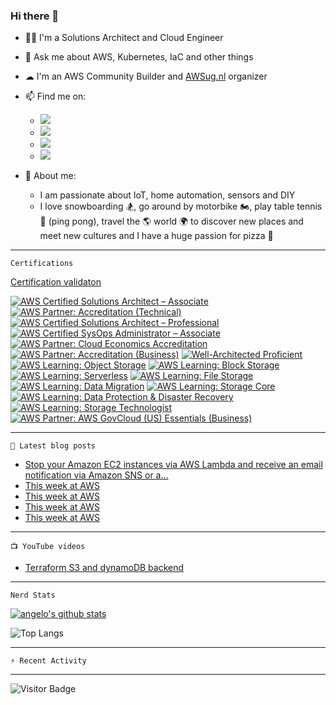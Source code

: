 ### Hi there 👋


- 👨‍💻 I'm a Solutions Architect and Cloud Engineer
- 💬 Ask me about AWS, Kubernetes, IaC and other things
- ☁ I'm an AWS Community Builder and [AWSug.nl](https://awsug.nl/about/) organizer
- 📫 Find me on:
  - [<img src="https://img.shields.io/badge/LinkedIn-0077B5?style=for-the-badge&logo=linkedin&logoColor=white" />](https://www.linkedin.com/in/angelo-malatacca83/)
  - [<img src="https://img.shields.io/badge/Twitter-1DA1F2?style=for-the-badge&logo=twitter&logoColor=white" />](https://twitter.com/angelomalatacca)
  - [<img src="https://img.shields.io/badge/Medium-12100E?style=for-the-badge&logo=medium&logoColor=white" />](https://angelo-malatacca83.medium.com/)
  - [<img src="https://img.shields.io/badge/YouTube-FF0000?style=for-the-badge&logo=youtube&logoColor=white" />](https://www.youtube.com/channel/UCLJYNEST8v6CDYPzXTBQSpQ)

- 🙋 About me: 
  - I am passionate about IoT, home automation, sensors and DIY
  - I love snowboarding 🏂, go around by motorbike 🏍, play table tennis 🏓 (ping pong), travel the 🌎 world 🌍 to discover new places and meet new cultures and I have a huge passion for pizza 🍕


---
`Certifications`

[Certification validaton](https://www.credly.com/users/angelo-malatacca)

<!--START_SECTION:badges-->
[![AWS Certified Solutions Architect – Associate](https://images.credly.com/size/110x110/images/0e284c3f-5164-4b21-8660-0d84737941bc/image.png)](http://www.credly.com/badges/b28249f0-5a46-416c-842e-506a943fa503 "AWS Certified Solutions Architect – Associate")
[![AWS Partner: Accreditation (Technical)](https://images.credly.com/size/110x110/images/81f903ed-c3a1-4f4b-afcd-e03331a5b12c/image.png)](http://www.credly.com/badges/5d842c2c-9b89-4f4b-a578-6fd26c496e80 "AWS Partner: Accreditation (Technical)")
[![AWS Certified Solutions Architect – Professional](https://images.credly.com/size/110x110/images/2d84e428-9078-49b6-a804-13c15383d0de/image.png)](http://www.credly.com/badges/10c9e091-c752-4c68-a3dc-c74255bf45be "AWS Certified Solutions Architect – Professional")
[![AWS Certified SysOps Administrator – Associate](https://images.credly.com/size/110x110/images/f0d3fbb9-bfa7-4017-9989-7bde8eaf42b1/image.png)](http://www.credly.com/badges/919f8411-e9af-42f9-be8c-d42dc4e65f00 "AWS Certified SysOps Administrator – Associate")
[![AWS Partner: Cloud Economics Accreditation](https://images.credly.com/size/110x110/images/ee35f7c5-696e-47ca-895c-960dfba108b3/image.png)](http://www.credly.com/badges/d8e7b6e1-ff68-491c-91ef-5e74b79b3cb4 "AWS Partner: Cloud Economics Accreditation")
[![AWS Partner: Accreditation (Business)](https://images.credly.com/size/110x110/images/7b2c708c-a3e1-4c7f-985c-b6b62a5b1db8/image.png)](http://www.credly.com/badges/2ef8fd53-8246-4e1f-927e-334a078977a7 "AWS Partner: Accreditation (Business)")
[![Well-Architected Proficient](https://images.credly.com/size/110x110/images/b870667f-00a3-48d7-b988-9c02b441b883/image.png)](http://www.credly.com/badges/23338ea0-88b4-46b3-8157-5b0a4f8f7f4d "Well-Architected Proficient")
[![AWS Learning: Object Storage](https://images.credly.com/size/110x110/images/100511fc-a919-4c0c-b313-7f49b6d09ef6/image.png)](http://www.credly.com/badges/7c3d9d9c-f8ab-43e4-bf26-65ec2698a7a3 "AWS Learning: Object Storage")
[![AWS Learning: Block Storage](https://images.credly.com/size/110x110/images/bd6f25a2-b7ac-4b4c-ae4c-887864ba105e/image.png)](http://www.credly.com/badges/1bbaafd1-7b8b-4e0b-bcdf-649b3bb68df2 "AWS Learning: Block Storage")
[![AWS Learning: Serverless](https://images.credly.com/size/110x110/images/e07c6cc4-b737-4d7e-8ce8-66b6b7a60367/image.png)](http://www.credly.com/badges/737ae1e8-afec-4312-9b3a-cc86fd129bf3 "AWS Learning: Serverless")
[![AWS Learning: File Storage](https://images.credly.com/size/110x110/images/a894153e-1762-4870-83b9-150ff294d7fb/image.png)](http://www.credly.com/badges/32934d53-785d-4f34-b98e-ca1ed31d0390 "AWS Learning: File Storage")
[![AWS Learning: Data Migration](https://images.credly.com/size/110x110/images/d7c2b294-d08e-4795-a342-88fc34df7e01/image.png)](http://www.credly.com/badges/2e606e19-92a3-4e22-b28d-15f154696cb8 "AWS Learning: Data Migration")
[![AWS Learning: Storage Core](https://images.credly.com/size/110x110/images/4c6a3c3a-e1dd-46f7-bcaf-cc69b817042e/image.png)](http://www.credly.com/badges/0cabc19c-20a0-494a-a41b-30642ff42a0f "AWS Learning: Storage Core")
[![AWS Learning: Data Protection & Disaster Recovery](https://images.credly.com/size/110x110/images/b8766b97-8362-4948-a08c-d4fbd2cda57c/image.png)](http://www.credly.com/badges/ce7b748c-81ee-408d-827c-714831a41843 "AWS Learning: Data Protection & Disaster Recovery")
[![AWS Learning: Storage Technologist](https://images.credly.com/size/110x110/images/526ad7ad-52f2-4922-9fa8-879fea71e286/image.png)](http://www.credly.com/badges/96fbdbb6-5036-459b-b796-4946ecc7282e "AWS Learning: Storage Technologist")
[![AWS Partner: AWS GovCloud (US) Essentials (Business)](https://images.credly.com/size/110x110/images/9b897c01-01bb-4f2c-819c-cdf95080d738/image.png)](http://www.credly.com/badges/a012b408-de6b-4525-a333-e090c12cd02e "AWS Partner: AWS GovCloud (US) Essentials (Business)")
<!--END_SECTION:badges-->

---
`📕 Latest blog posts`
<!-- BLOG-POST-LIST:START -->
- [Stop your Amazon EC2 instances via AWS Lambda and receive an email notification via Amazon SNS or a…](https://angelo-malatacca83.medium.com/stop-your-amazon-ec2-instances-via-aws-lambda-and-receive-an-email-notification-via-amazon-sns-or-a-3689d920f94?source=rss-80236cd8348d------2)
- [This week at AWS](https://angelo-malatacca83.medium.com/this-week-at-aws-e786623e7352?source=rss-80236cd8348d------2)
- [This week at AWS](https://angelo-malatacca83.medium.com/this-week-at-aws-a38c76b9cbc1?source=rss-80236cd8348d------2)
- [This week at AWS](https://angelo-malatacca83.medium.com/this-week-at-aws-6bedbade2d4d?source=rss-80236cd8348d------2)
- [This week at AWS](https://angelo-malatacca83.medium.com/this-week-at-aws-ec4f44fc90b4?source=rss-80236cd8348d------2)
<!-- BLOG-POST-LIST:END -->

---
`📺 YouTube videos`
<!-- YOUTUBE:START -->
- [Terraform S3 and dynamoDB backend](https://www.youtube.com/watch?v=hvamD0jatqU)
<!-- YOUTUBE:END -->

---
`Nerd Stats`

[![angelo's github stats](https://github-readme-stats.vercel.app/api?username=anuraghazra&count_private=true&show_icons=true&theme=radical&hide_rank=false)](https://github.com/anuraghazra/github-readme-stats)

![Top Langs](https://github-readme-stats.vercel.app/api/top-langs/?username=angelo-malatacca&layout=compact&theme=vue-dark)

---
`⚡ Recent Activity`

<!--START_SECTION:activity-->
<!--END_SECTION:activity-->

---
<!-- 
[![Created Badge](https://badges.pufler.dev/created/angelo-malatacca/angelo-malatacca)](https://badges.pufler.dev)

[![Updated Badge](https://badges.pufler.dev/updated/angelo-malatacca/angelo-malatacca)](https://badges.pufler.dev)

[![Visits Badge](https://badges.pufler.dev/visits/angelo-malatacca/angelo-malatacca)](https://badges.pufler.dev)
-->

![Visitor Badge](https://visitor-badge.laobi.icu/badge?page_id=angelo-malatacca)

<!-- 
[![Readme Card](https://github-readme-stats.vercel.app/api/pin/?username=angelo-malatacca&repo=AWS-Utility-Scripts&theme=radical)](https://github.com/angelo-malatacca/AWS-Utility-Scripts)

https://github.com/codeSTACKr/awesome-github-profile-readme 
Icons:
https://github.com/alexandresanlim/Badges4-README.md-Profile/blob/master/README.md
https://gist.github.com/brennv/3e9a26308948f11d651f
-->
